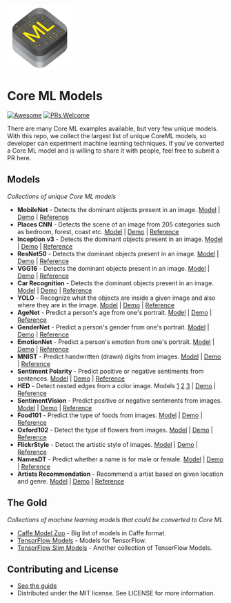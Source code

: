<img src="images/coreml.png" width="150" height="150"/>

# Core ML Models

[![Awesome](https://cdn.rawgit.com/sindresorhus/awesome/d7305f38d29fed78fa85652e3a63e154dd8e8829/media/badge.svg)](https://github.com/sindresorhus/awesome)
[![PRs Welcome](https://img.shields.io/badge/PRs-welcome-brightgreen.svg)](http://makeapullrequest.com)

There are many Core ML examples available, but very few unique models. With this repo, we collect the largest list of unique CoreML models, so developer can experiment machine learning techniques. If you've converted a Core ML model and is willing to share it with people, feel free to submit a PR here.

## Models
*Collections of unique Core ML models*

* **MobileNet** - Detects the dominant objects present in an image. [Model](https://github.com/hollance/MobileNet-CoreML/raw/master/MobileNet.mlmodel)  | [Demo](https://github.com/hollance/MobileNet-CoreML) | [Reference](https://arxiv.org/abs/1704.04861)
* **Places CNN** - Detects the scene of an image from 205 categories such as bedroom, forest, coast etc. [Model](https://github.com/chenyi1989/CoreMLDemo/blob/master/CoreMLDemo/GoogLeNetPlaces.mlmodel)  | [Demo](https://github.com/chenyi1989/CoreMLDemo) | [Reference](http://places.csail.mit.edu/index.html)
* **Inception v3** - Detects the dominant objects present in an image. [Model](https://github.com/yulingtianxia/Core-ML-Sample/)  | [Demo](https://github.com/yulingtianxia/Core-ML-Sample/blob/master/CoreMLSample/Inceptionv3.mlmodel) | [Reference](https://arxiv.org/abs/1512.00567)
* **ResNet50** - Detects the dominant objects present in an image. [Model](https://github.com/ytakzk/CoreML-samples/blob/master/CoreML-samples/Resnet50.mlmodel)  | [Demo](https://github.com/ytakzk/CoreML-samples) | [Reference](https://arxiv.org/abs/1512.03385)
* **VGG16** - Detects the dominant objects present in an image. [Model](https://docs-assets.developer.apple.com/coreml/models/VGG16.mlmodel)  | [Demo](https://github.com/alaphao/CoreMLExample) | [Reference](https://arxiv.org/abs/1409.1556)
* **Car Recognition** - Detects the dominant objects present in an image. [Model](https://github.com/likedan/Core-ML-Car-Recognition/blob/master/Convert/googlenet_finetune_web_car.caffemodel)  | [Demo](https://github.com/likedan/Core-ML-Car-Recognition) | [Reference](http://mmlab.ie.cuhk.edu.hk/datasets/comp_cars/index.html)
* **YOLO** - Recognize what the objects are inside a given image and also where they are in the image. [Model](https://github.com/hollance/YOLO-CoreML-MPSNNGraph/blob/master/TinyYOLO-CoreML/TinyYOLO-CoreML/TinyYOLO.mlmodel)  | [Demo](https://github.com/hollance/YOLO-CoreML-MPSNNGraph) | [Reference](http://machinethink.net/blog/object-detection-with-yolo/)
* **AgeNet** - Predict a person's age from one's portrait. [Model](https://drive.google.com/file/d/0B1ghKa_MYL6mT1J3T1BEeWx4TWc/view?usp=sharingl)  | [Demo](https://github.com/cocoa-ai/FacesVisionDemo) | [Reference](http://www.openu.ac.il/home/hassner/projects/cnn_agegender/)
* **GenderNet** - Predict a person's gender from one's portrait. [Model](https://drive.google.com/file/d/0B1ghKa_MYL6mYkNsZHlyc2ZuaFk/view?usp=sharing)  | [Demo](https://github.com/cocoa-ai/FacesVisionDemo) | [Reference](http://www.openu.ac.il/home/hassner/projects/cnn_agegender/)
* **EmotionNet** - Predict a person's emotion from one's portrait. [Model](https://drive.google.com/file/d/0B1ghKa_MYL6mTlYtRGdXNFlpWDQ/view?usp=sharing)  | [Demo](https://github.com/cocoa-ai/FacesVisionDemo) | [Reference](http://www.openu.ac.il/home/hassner/projects/cnn_emotions/)
* **MNIST** - Predict handwritten (drawn) digits from images. [Model](https://github.com/ph1ps/MNIST-CoreML/raw/master/MNISTPrediction/MNIST.mlmodel)  | [Demo](https://github.com/ph1ps/MNIST-CoreML) | [Reference](http://yann.lecun.com/exdb/mnist/)
* **Sentiment Polarity** - Predict positive or negative sentiments from sentences. [Model](https://github.com/cocoa-ai/SentimentCoreMLDemo/raw/master/SentimentPolarity/Resources/SentimentPolarity.mlmodel)  | [Demo](https://github.com/cocoa-ai/SentimentCoreMLDemo) | [Reference](http://boston.lti.cs.cmu.edu/classes/95-865-K/HW/HW3/)
* **HED** - Detect nested edges from a color image. Models [1](https://github.com/s1ddok/HED-CoreML/blob/master/HED-CoreML/Models/HED_fuse.mlmodel) [2](https://github.com/s1ddok/HED-CoreML/blob/master/HED-CoreML/Models/HED_so.mlmodel) [3](https://github.com/s1ddok/HED-CoreML/blob/master/HED-CoreML/Models/HED_so3.mlmodel)  | [Demo](https://github.com/s1ddok/HED-CoreML) | [Reference](http://dl.acm.org/citation.cfm?id=2654889)
* **SentimentVision** - Predict positive or negative sentiments from images. [Model](https://drive.google.com/open?id=0B1ghKa_MYL6mZ0dITW5uZlgyNTg)  | [Demo](https://github.com/cocoa-ai/SentimentVisionDemo) | [Reference](http://www.sciencedirect.com/science/article/pii/S0262885617300355?via%3Dihub)
* **Food101** - Predict the type of foods from images. [Model](https://drive.google.com/open?id=0B5TjkH3njRqnVjBPZGRZbkNITjA)  | [Demo](https://github.com/ph1ps/Food101-CoreML) | [Reference](http://visiir.lip6.fr/explore)
* **Oxford102** - Detect the type of flowers from images. [Model](https://drive.google.com/file/d/0B1ghKa_MYL6meDBHT2NaZGxkNzQ/view?usp=sharing)  | [Demo](https://github.com/cocoa-ai/FlowersVisionDemo) | [Reference](http://jimgoo.com/flower-power/)
* **FlickrStyle** - Detect the artistic style of images. [Model](https://drive.google.com/file/d/0B1ghKa_MYL6meDBHT2NaZGxkNzQ/view?usp=sharing)  | [Demo](https://github.com/SwiftBrain/awesome-CoreML-models) | [Reference](http://sergeykarayev.com/files/1311.3715v3.pdf)
* **NamesDT** - Predict whether a name is for male or female. [Model](https://github.com/cocoa-ai/NamesCoreMLDemo/raw/master/Names/Resources/NamesDT.mlmodel)  | [Demo](https://github.com/cocoa-ai/NamesCoreMLDemo) | [Reference](http://nlpforhackers.io/introduction-machine-learning/)
* **Artists Recommendation** - Recommend a artist based on given location and genre. [Model](https://github.com/agnosticdev/Blog-Examples/blob/master/UsingCoreMLtoCreateASongRecommendationEngine/Artist.mlmodel)  | [Demo](https://github.com/agnosticdev/Blog-Examples/tree/master/UsingCoreMLtoCreateASongRecommendationEngine) | [Reference](http://nlpforhackers.io/introduction-machine-learning/)

## The Gold
*Collections of machine learning models that could be converted to Core ML*

* [Caffe Model Zoo](https://github.com/BVLC/caffe/wiki/Model-Zoo) - Big list of models in Caffe format.
* [TensorFlow Models](https://github.com/tensorflow/models) - Models for TensorFlow.
* [TensorFlow Slim Models](https://github.com/tensorflow/models/blob/master/slim/README.md) - Another collection of TensorFlow Models.

## Contributing and License
* [See the guide](https://github.com/likedan/Awesome-CoreML-Models/blob/master/.github/CONTRIBUTING.md)
* Distributed under the MIT license. See LICENSE for more information.
